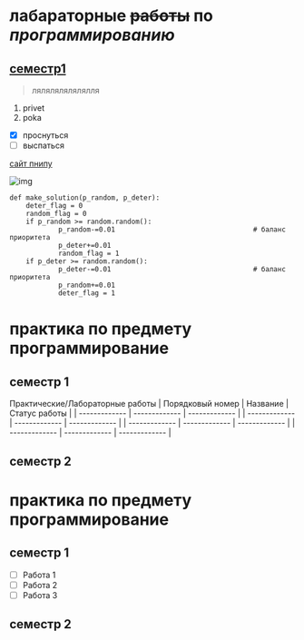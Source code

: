 # **лабараторные** ~~работы~~ по ***программированию***
## <ins>семестр1</ins> 
> лялялялялялялля
1. privet
2. poka
- [x] проснуться
- [ ] выспаться

[сайт пнипу](<https://pstu.ru/> "ПНИПУ")

![img](https://i.pinimg.com/236x/d6/f2/38/d6f238dcf1e585ef7bc421a18cc7538f.jpg?nii=t)

```
def make_solution(p_random, p_deter):                       
    deter_flag = 0
    random_flag = 0
    if p_random >= random.random():
            p_random-=0.01                                  # баланс приоритета
            p_deter+=0.01
            random_flag = 1
    if p_deter >= random.random():
            p_deter-=0.01                                   # баланс приоритета
            p_random+=0.01
            deter_flag = 1
```

# практика по предмету программирование 
## семестр 1

Практические/Лабораторные работы
| Порядковый номер | Название | Статус работы |
| ------------- | ------------- | ------------- | 
| ------------- | ------------- | ------------- | 
| ------------- | ------------- | ------------- | 
| ------------- | ------------- | ------------- | 

## семестр 2

# практика по предмету программирование 
## семестр 1

- [ ] Работа 1
- [ ] Работа 2
- [ ] Работа 3

## семестр 2
